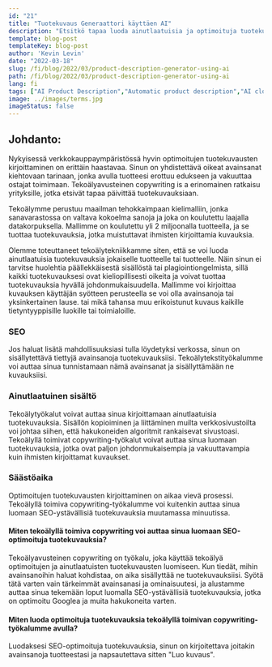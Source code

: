 ```yaml
---
id: "21"
title: "Tuotekuvaus Generaattori käyttäen AI"
description: "Etsitkö tapaa luoda ainutlaatuisia ja optimoituja tuotekuvauksia? Jos näin on, kannattaa ehkä harkita tekoälyllä toimivan copywritingin käyttöä. Tämä työkalu käyttää tekoälyä luodakseen tuotekuvauksia, jotka on räätälöity tiettyihin avainsanoihisi."
template: blog-post
templateKey: blog-post
author: 'Kevin Levin'
date: "2022-03-18"
slug: /fi/blog/2022/03/product-description-generator-using-ai
path: /fi/blog/2022/03/product-description-generator-using-ai
lang: fi
tags: ["AI Product Description","Automatic product description","AI clothings Product description"]
image: ../images/terms.jpg
imageStatus: false
---
```

## Johdanto:
Nykyisessä verkkokauppaympäristössä hyvin optimoitujen tuotekuvausten kirjoittaminen on erittäin haastavaa. Sinun on yhdistettävä oikeat avainsanat kiehtovaan tarinaan, jonka avulla tuotteesi erottuu edukseen ja vakuuttaa ostajat toimimaan. Tekoälyavusteinen copywriting іѕ а erinomainen ratkaisu yrityksille, jotka etsivät tapaa päivittää tuotekuvauksiaan.


Tekoälymme perustuu maailman tehokkaimpaan kielimalliin, jonka sanavarastossa on valtava kokoelma sanoja ja joka on koulutettu laajalla datakorpuksella. Mallimme on koulutettu yli 2 miljoonalla tuotteella, ja se tuottaa tuotekuvauksia, jotka muistuttavat ihmisten kirjoittamia kuvauksia.

Olemme toteuttaneet tekoälytekniikkamme siten, että se voi luoda ainutlaatuisia tuotekuvauksia jokaiselle tuotteelle tai tuotteelle. Näin sinun ei tarvitse huolehtia päällekkäisestä sisällöstä tai plagiointiongelmista, sillä kaikki tuotekuvauksesi ovat kieliopillisesti oikeita ja voivat tuottaa tuotekuvauksia hyvällä johdonmukaisuudella. Mallimme voi kirjoittaa kuvauksen käyttäjän syötteen perusteella se voi olla avainsanoja tai yksinkertainen lause. tai mikä tahansa muu erikoistunut kuvaus kaikille tietyntyyppisille luokille tai toimialoille.

### SEO
Jos haluat lisätä mahdollisuuksiasi tulla löydetyksi verkossa, sinun on sisällytettävä tiettyjä avainsanoja tuotekuvauksiisi. Tekoälytekstityökalumme voi auttaa sinua tunnistamaan nämä avainsanat ja sisällyttämään ne kuvauksiisi.

### Ainutlaatuinen sisältö
Tekoälytyökalut voivat auttaa sinua kirjoittamaan ainutlaatuisia tuotekuvauksia. Sisällön kopioiminen ja liittäminen muilta verkkosivustoilta voi johtaa siihen, että hakukoneiden algoritmit rankaisevat sivustoasi. Tekoälyllä toimivat copywriting-työkalut voivat auttaa sinua luomaan tuotekuvauksia, jotka ovat paljon johdonmukaisempia ja vakuuttavampia kuin ihmisten kirjoittamat kuvaukset.

### Säästöaika
Optimoitujen tuotekuvausten kirjoittaminen on aikaa vievä prosessi. Tekoälyllä toimiva copywriting-työkalumme voi kuitenkin auttaa sinua luomaan SEO-ystävällisiä tuotekuvauksia muutamassa minuutissa.

#### Miten tekoälyllä toimiva copywriting voi auttaa sinua luomaan SEO-optimoituja tuotekuvauksia?
Tekoälyavusteinen copywriting on työkalu, joka käyttää tekoälyä optimoitujen ja ainutlaatuisten tuotekuvausten luomiseen. Kun tiedät, mihin avainsanoihin haluat kohdistaa, on aika sisällyttää ne tuotekuvauksiisi. Syötä tätä varten vain tärkeimmät avainsanasi ja ominaisuutesi, ja alustamme auttaa sinua tekemään loput luomalla SEO-ystävällisiä tuotekuvauksia, jotka on optimoitu Googlea ja muita hakukoneita varten.

#### Miten luoda optimoituja tuotekuvauksia tekoälyllä toimivan copywriting-työkalumme avulla?
Luodaksesi SEO-optimoituja tuotekuvauksia, sinun on kirjoitettava joitakin avainsanoja tuotteestasi ja napsautettava sitten "Luo kuvaus".



